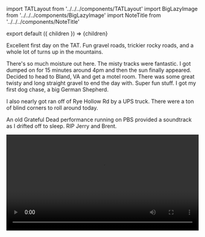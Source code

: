 import TATLayout from '../../../components/TATLayout'
import BigLazyImage from '../../../components/BigLazyImage'
import NoteTitle from '../../../components/NoteTitle'

export default ({ children }) => <TATLayout prev="2018-08-19" next="2018-08-21" >{children}</TATLayout>

<NoteTitle
  title="August 20, 2018 &mdash; Virginia"
  subtitle="260 miles"
/>

Excellent first day on the TAT. Fun gravel roads, trickier rocky roads, and a whole lot of turns up in the mountains.

<BigLazyImage src="https://s3.amazonaws.com/tat.honkytonk.in/03/IMG_2525.jpg" />

There's so much moisture out here. The misty tracks were fantastic. I got dumped on for 15 minutes around 4pm and then the sun finally appeared. Decided to head to Bland, VA and get a motel room. There was some great twisty and long straight gravel to end the day with. Super fun stuff. I got my first dog chase, a big German Shepherd.

<BigLazyImage src="https://s3.amazonaws.com/tat.honkytonk.in/03/IMG_2539.jpg" />

I also nearly got ran off of Rye Hollow Rd by a UPS truck. There were a ton of blind corners to roll around today.

An old Grateful Dead performance running on PBS provided a soundtrack as I drifted off to sleep. RIP Jerry and Brent.

<video controls src="https://s3.amazonaws.com/tat.honkytonk.in/03/IMG_2544.mp4" width="100%">
  Sorry, your browser doesn't support embedded videos.
</video>
